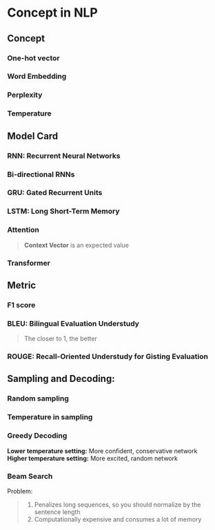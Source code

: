 # Concept in NLP

## Concept

### One-hot vector

### Word Embedding

### Perplexity

### Temperature


## Model Card

### RNN: Recurrent Neural Networks

### Bi-directional RNNs

### GRU: Gated Recurrent Units

### LSTM: Long Short-Term Memory

### Attention
> **Context Vector** is an expected value

### Transformer


## Metric

### F1 score

### BLEU: Bilingual Evaluation Understudy
> The closer to 1, the better

### ROUGE: Recall-Oriented Understudy for Gisting Evaluation


## Sampling and Decoding:

### Random sampling

### Temperature in sampling

### Greedy Decoding
 **Lower temperature setting:** More confident, conservative network \
 **Higher temperature setting:** More excited, random network

### Beam Search
Problem:
> 1. Penalizes long sequences, so you should normalize by the sentence length
> 2. Computationally expensive and consumes a lot of memory

